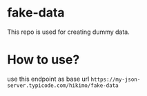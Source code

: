 # fake-data
This repo is used for creating dummy data.

# How to use?
use this endpoint as base url `https://my-json-server.typicode.com/hikimo/fake-data`